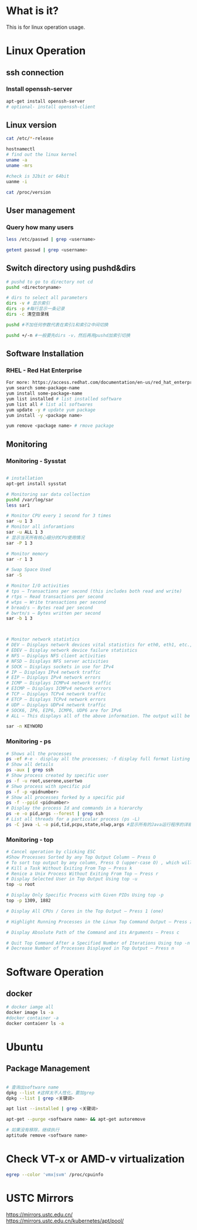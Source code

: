 # What is it?
This is for linux operation usage.

# Linux Operation

## ssh connection

### Install openssh-server
```sh
apt-get install openssh-server
# optional- install openssh-client

```

## Linux version

```sh
cat /etc/*-release

hostnamectl
# find out the linux kernel
uname -a
uname -mrs

#check is 32bit or 64bit
uanme -i

cat /proc/version
```
## User management

### Query how many users

```sh
less /etc/passwd | grep <username>

getent passwd | grep <username>

```


## Switch directory using pushd&dirs
```sh
# pushd to go to directory not cd
pushd <directoryname>

# dirs to select all parameters
dirs -v # 显示索引
dirs -p #每行显示一条记录
dirs -c 清空目录桟

pushd #不加任何参数代表在索引1和索引2中间切换

pushd +/-n #一般要先dirs -v，然后再用pushd加索引切换
```

## Software Installation
### RHEL - Red Hat Enterprise

```sh
For more: https://access.redhat.com/documentation/en-us/red_hat_enterprise_linux/6/html/deployment_guide/sec-listing_packages
yum search some-package-name
yum install some-package-name
yum list installed # list installed software
yum list all # list all softwares
yum update -y # update yum package
yum install -y <package name>

yum remove <package name> # rmove package
```



## Monitoring
### Monitoring - Sysstat
```sh

# installation
apt-get install sysstat

# Monitoring sar data collection
pushd /var/log/sar
less sar1

# Monitor CPU every 1 second for 3 times
sar -u 1 3
# Monitor all inforamtions
sar -u ALL 1 3
# 显示当天所有核心细分的CPU使用情况
sar -P 1 3

# Monitor memory
sar -r 1 3

# Swap Space Used
sar -S

# Monitor I/O activities
# tps – Transactions per second (this includes both read and write)
# rtps – Read transactions per second
# wtps – Write transactions per second
# bread/s – Bytes read per second
# bwrtn/s – Bytes written per second
sar -b 1 3



# Monitor network statistics
# DEV – Displays network devices vital statistics for eth0, eth1, etc.,
# EDEV – Display network device failure statistics
# NFS – Displays NFS client activities
# NFSD – Displays NFS server activities
# SOCK – Displays sockets in use for IPv4
# IP – Displays IPv4 network traffic
# EIP – Displays IPv4 network errors
# ICMP – Displays ICMPv4 network traffic
# EICMP – Displays ICMPv4 network errors
# TCP – Displays TCPv4 network traffic
# ETCP – Displays TCPv4 network errors
# UDP – Displays UDPv4 network traffic
# SOCK6, IP6, EIP6, ICMP6, UDP6 are for IPv6
# ALL – This displays all of the above information. The output will be very long.

sar -n KEYWORD


```


### Monitoring - ps
```sh
# Shows all the processes
ps -ef #-e - display all the processes; -f display full format listing
# Show all details
ps -aux | grep ssh
# Show process created by specific user
ps -f -u root,userone,usertwo
# Shwo process with specific pid
ps -f -p <pidnumber>
# Show all processes forked by a specific pid
ps -f --ppid <pidnumber>
# Display the process Id and commands in a hierarchy
ps -e -o pid,args --forest | grep ssh
# List all threads for a particular process (ps -L)
ps -C java -L -o pid,tid,pcpu,state,nlwp,args #显示所有的Java运行程序的详细的线程Thread
```


### Monitoring - top
```sh
# Cancel operation by clicking ESC
#Show Processes Sorted by any Top Output Column – Press O
# To sort top output by any column, Press O (upper-case O) , which will display all the possible columns that you can sort by as shown below.
# Kill a Task Without Exiting From Top – Press k
# Renice a Unix Process Without Exiting From Top – Press r
# Display Selected User in Top Output Using top -u
top -u root

# Display Only Specific Process with Given PIDs Using top -p
top -p 1309, 1882

# Display All CPUs / Cores in the Top Output – Press 1 (one)

# Highlight Running Processes in the Linux Top Command Output – Press z or b

# Display Absolute Path of the Command and its Arguments – Press c

# Quit Top Command After a Specified Number of Iterations Using top -n
# Decrease Number of Processes Displayed in Top Output – Press n

```










# Software Operation

## docker
```sh
# docker iamge all
docker image ls -a
#docker container -a
docker contaienr ls -a

```




# Ubuntu

## Package Management
```sh

# 查询出software name
dpkg --list #这样太不人性化，要加grep
dpkg --list | grep <关键词>

apt list --installed | grep <关键词>

apt-get --purge <software name> && apt-get autoremove

# 如果没有移除，继续执行
aptitude remove <software name>

```


# Check VT-x or AMD-v virtualization 
```sh
egrep --color 'vmx|svm' /proc/cpuinfo
```


# USTC Mirrors
https://mirrors.ustc.edu.cn/
<br>
https://mirrors.ustc.edu.cn/kubernetes/apt/pool/

